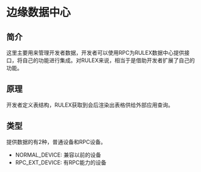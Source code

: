 <!--
 Copyright (C) 2023 wwhai

 This program is free software: you can redistribute it and/or modify
 it under the terms of the GNU Affero General Public License as
 published by the Free Software Foundation, either version 3 of the
 License, or (at your option) any later version.

 This program is distributed in the hope that it will be useful,
 but WITHOUT ANY WARRANTY; without even the implied warranty of
 MERCHANTABILITY or FITNESS FOR A PARTICULAR PURPOSE.  See the
 GNU Affero General Public License for more details.

 You should have received a copy of the GNU Affero General Public License
 along with this program.  If not, see <http://www.gnu.org/licenses/>.
-->

# 边缘数据中心

## 简介
这里主要用来管理开发者数据，开发者可以使用RPC为RULEX数据中心提供接口，将自己的功能进行集成。对RULEX来说，相当于是借助开发者扩展了自己的功能。

## 原理
开发者定义表结构，RULEX获取到会后渲染出表格供给外部应用查询。

## 类型
提供数据的有2种，普通设备和RPC设备。
- NORMAL_DEVICE: 兼容以前的设备
- RPC_EXT_DEVICE: 有RPC能力的设备